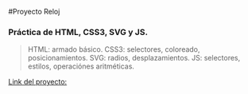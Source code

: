 #Proyecto Reloj

### Práctica de HTML, CSS3, SVG y JS. 

> HTML: armado básico.
CSS3: selectores, coloreado, posicionamientos.
SVG: radios, desplazamientos.
JS: selectores, estilos, operaciónes aritméticas. 


[Link del proyecto:](www.reloj-funcional.netlify.app/)
